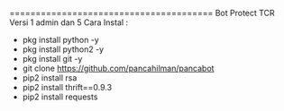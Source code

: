 =======================================
Bot Protect TCR Versi 1 admin dan 5
Cara Instal :
- pkg install python -y
- pkg install python2 -y
- pkg install git -y
- git clone https://github.com/pancahilman/pancabot
- pip2 install rsa
- pip2 install thrift==0.9.3
- pip2 install requests
